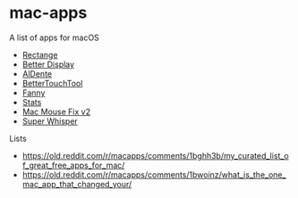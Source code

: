 # mac-apps
A list of apps for macOS
* [Rectange](https://rectangleapp.com/)
* [Better Display](https://github.com/waydabber/BetterDisplay)
* [AlDente](https://github.com/AppHouseKitchen/AlDente-Charge-Limiter/releases/)
* [BetterTouchTool](https://folivora.ai/)
* [Fanny](https://www.fannywidget.com/)
* [Stats](https://github.com/exelban/stats?tab=readme-ov-file)
* [Mac Mouse Fix v2](https://github.com/noah-nuebling/mac-mouse-fix/releases/tag/2.2.0)
* [Super Whisper](https://superwhisper.com/)


Lists  
* https://old.reddit.com/r/macapps/comments/1bghh3b/my_curated_list_of_great_free_apps_for_mac/
* https://old.reddit.com/r/macapps/comments/1bwoinz/what_is_the_one_mac_app_that_changed_your/

